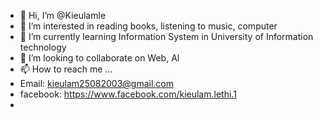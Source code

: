 - 👋 Hi, I’m @Kieulamle
- 👀 I’m interested in reading books, listening to music, computer
- 🌱 I’m currently learning Information System in University of Information technology
- 💞️ I’m looking to collaborate on Web, Al
- 📫 How to reach me ...
- Email: kieulam25082003@gmail.com
- facebook: https://www.facebook.com/kieulam.lethi.1
- 

<!---
Kieulamle/Kieulamle is a ✨ special ✨ repository because its `README.md` (this file) appears on your GitHub profile.
You can click the Preview link to take a look at your changes.
--->

